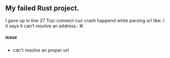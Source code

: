 ## My failed Rust project. 

I gave up in line 27 Tcp::connect cuz crash happend while parsing url like: <someURL>/<directory> 
it says it can't resolve an address.. ~~tf~~.

##### issue
- can't resolve an proper url
